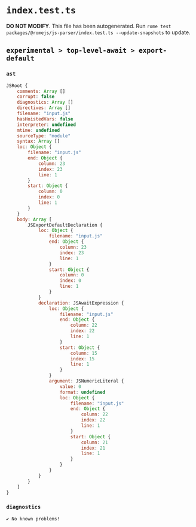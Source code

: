 # `index.test.ts`

**DO NOT MODIFY**. This file has been autogenerated. Run `rome test packages/@romejs/js-parser/index.test.ts --update-snapshots` to update.

## `experimental > top-level-await > export-default`

### `ast`

```javascript
JSRoot {
	comments: Array []
	corrupt: false
	diagnostics: Array []
	directives: Array []
	filename: "input.js"
	hasHoistedVars: false
	interpreter: undefined
	mtime: undefined
	sourceType: "module"
	syntax: Array []
	loc: Object {
		filename: "input.js"
		end: Object {
			column: 23
			index: 23
			line: 1
		}
		start: Object {
			column: 0
			index: 0
			line: 1
		}
	}
	body: Array [
		JSExportDefaultDeclaration {
			loc: Object {
				filename: "input.js"
				end: Object {
					column: 23
					index: 23
					line: 1
				}
				start: Object {
					column: 0
					index: 0
					line: 1
				}
			}
			declaration: JSAwaitExpression {
				loc: Object {
					filename: "input.js"
					end: Object {
						column: 22
						index: 22
						line: 1
					}
					start: Object {
						column: 15
						index: 15
						line: 1
					}
				}
				argument: JSNumericLiteral {
					value: 0
					format: undefined
					loc: Object {
						filename: "input.js"
						end: Object {
							column: 22
							index: 22
							line: 1
						}
						start: Object {
							column: 21
							index: 21
							line: 1
						}
					}
				}
			}
		}
	]
}
```

### `diagnostics`

```
✔ No known problems!

```
